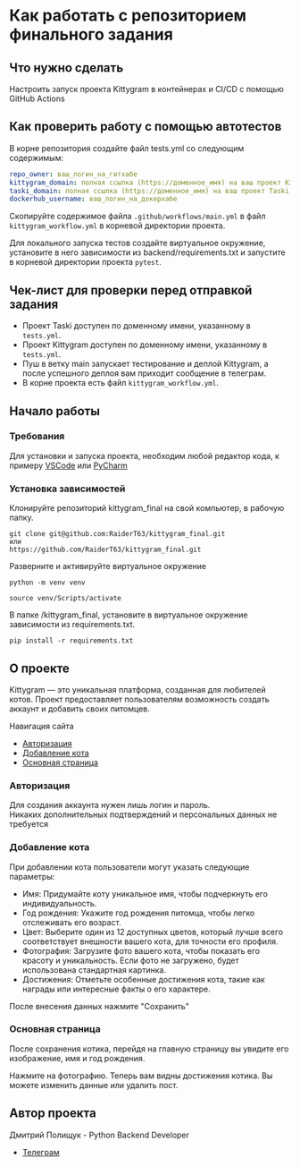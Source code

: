 #  Как работать с репозиторием финального задания

## Что нужно сделать

Настроить запуск проекта Kittygram в контейнерах и CI/CD с помощью GitHub Actions

## Как проверить работу с помощью автотестов

В корне репозитория создайте файл tests.yml со следующим содержимым:
```yaml
repo_owner: ваш_логин_на_гитхабе
kittygram_domain: полная ссылка (https://доменное_имя) на ваш проект Kittygram
taski_domain: полная ссылка (https://доменное_имя) на ваш проект Taski
dockerhub_username: ваш_логин_на_докерхабе
```

Скопируйте содержимое файла `.github/workflows/main.yml` в файл `kittygram_workflow.yml` в корневой директории проекта.

Для локального запуска тестов создайте виртуальное окружение, установите в него зависимости из backend/requirements.txt и запустите в корневой директории проекта `pytest`.

## Чек-лист для проверки перед отправкой задания

- Проект Taski доступен по доменному имени, указанному в `tests.yml`.
- Проект Kittygram доступен по доменному имени, указанному в `tests.yml`.
- Пуш в ветку main запускает тестирование и деплой Kittygram, а после успешного деплоя вам приходит сообщение в телеграм.
- В корне проекта есть файл `kittygram_workflow.yml`.

## Начало работы

### Требования

Для установки и запуска проекта, необходим любой редактор кода, к примеру [VSCode](https://code.visualstudio.com/) или [PyCharm](https://www.jetbrains.com/pycharm/)

### Установка зависимостей

Клонируйте репозиторий kittygram_final на свой компьютер, в рабочую папку.

```
git clone git@github.com:RaiderT63/kittygram_final.git
или
https://github.com/RaiderT63/kittygram_final.git
```

Разверните и активируйте виртуальное окружение

```
python -m venv venv
```

```
source venv/Scripts/activate
```

В папке /kittygram_final, установите в виртуальное окружение зависимости из requirements.txt.

```
pip install -r requirements.txt
```

## О проекте

Kittygram — это уникальная платформа, созданная для любителей котов. Проект предоставляет пользователям возможность создать аккаунт и добавить своих питомцев.

Навигация сайта

- [Авторизация](#авторизация)
- [Добавление кота](#добавление-кота)
- [Основная страница](#основная-страница)

### Авторизация

Для создания аккаунта нужен лишь логин и пароль. <br/> Никаких дополнительных подтверждений и персональных данных не требуется

### Добавление кота

При добавлении кота пользователи могут указать следующие параметры:

- Имя: Придумайте коту уникальное имя, чтобы подчеркнуть его индивидуальность.
- Год рождения: Укажите год рождения питомца, чтобы легко отслеживать его возраст.
- Цвет: Выберите один из 12 доступных цветов, который лучше всего соответствует внешности вашего кота, для точности его профиля.
- Фотография: Загрузите фото вашего кота, чтобы показать его красоту и уникальность. Если фото не загружено, будет использована стандартная картинка.
- Достижения: Отметьте особенные достижения кота, такие как награды или интересные факты о его характере.

После внесения данных нажмите "Сохранить"

### Основная страница

После сохранения котика, перейдя на главную страницу вы увидите его изображение, имя и год рождения.

Нажмите на фотографию. Теперь вам видны достижения котика. Вы можете изменить данные или удалить пост.

## Автор проекта

Дмитрий Полищук - Python Backend Developer

- [Телеграм](https://t.me/Raider_T)